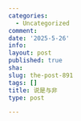 ```yaml
---
categories:
  - Uncategorized
comment: 
date: '2025-5-26'
info: 
layout: post
published: true
sha: 
slug: the-post-891
tags: []
title: 说是与非
type: post

---
```


